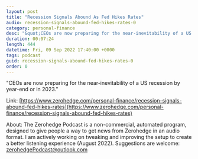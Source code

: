 ```yaml
---
layout: post
title: "Recession Signals Abound As Fed Hikes Rates"
audio: recession-signals-abound-fed-hikes-rates-0
category: personal-finance
desc: "&quot;CEOs are now preparing for the near-inevitability of a US recession by year-end or in 2023.&quot;"
duration: 00:07:24
length: 444
datetime: Fri, 09 Sep 2022 17:40:00 +0000
tags: podcast
guid: recession-signals-abound-fed-hikes-rates-0
order: 0
---
```

&quot;CEOs are now preparing for the near-inevitability of a US recession by year-end or in 2023.&quot;

Link: [https://www.zerohedge.com/personal-finance/recession-signals-abound-fed-hikes-rates](https://www.zerohedge.com/personal-finance/recession-signals-abound-fed-hikes-rates)

About: The Zerohedge Podcast is a non-commercial, automated program, designed to give people a way to get news from Zerohedge in an audio format.  I am actively working on tweaking and improving the setup to create a better listening experience (August 2022).  Suggestions are welcome: [zerohedgePodcast@outlook.com](mailto:zerohedgePodcast@outlook.com)